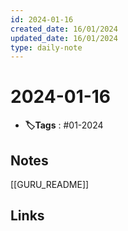 ```yaml
---
id: 2024-01-16
created_date: 16/01/2024
updated_date: 16/01/2024
type: daily-note
---
```


# 2024-01-16
- **🏷️Tags** : #01-2024  

## Notes

[[GURU_README]] 


## Links

